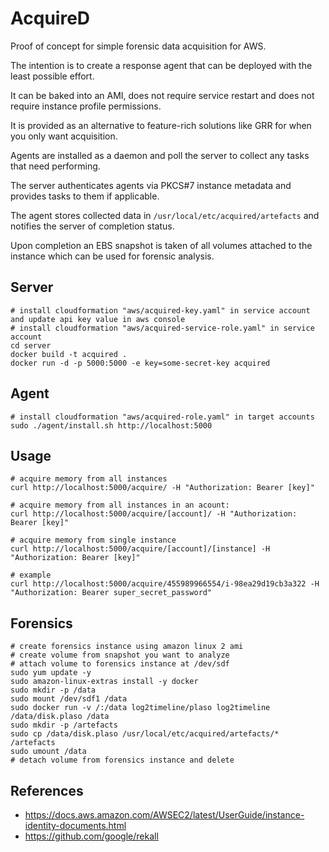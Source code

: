 # AcquireD

Proof of concept for simple forensic data acquisition for AWS.

The intention is to create a response agent that can be deployed with the least possible effort.

It can be baked into an AMI, does not require service restart and does not require instance profile permissions.

It is provided as an alternative to feature-rich solutions like GRR for when you only want acquisition.

Agents are installed as a daemon and poll the server to collect any tasks that need performing.

The server authenticates agents via PKCS#7 instance metadata and provides tasks to them if applicable.

The agent stores collected data in `/usr/local/etc/acquired/artefacts` and notifies the server of completion status.

Upon completion an EBS snapshot is taken of all volumes attached to the instance which can be used for forensic analysis.

## Server
```
# install cloudformation "aws/acquired-key.yaml" in service account and update api key value in aws console
# install cloudformation "aws/acquired-service-role.yaml" in service account
cd server
docker build -t acquired .
docker run -d -p 5000:5000 -e key=some-secret-key acquired
```

## Agent
```
# install cloudformation "aws/acquired-role.yaml" in target accounts
sudo ./agent/install.sh http://localhost:5000
```

## Usage
```
# acquire memory from all instances
curl http://localhost:5000/acquire/ -H "Authorization: Bearer [key]"

# acquire memory from all instances in an acount:
curl http://localhost:5000/acquire/[account]/ -H "Authorization: Bearer [key]"

# acquire memory from single instance
curl http://localhost:5000/acquire/[account]/[instance] -H "Authorization: Bearer [key]"

# example
curl http://localhost:5000/acquire/455989966554/i-98ea29d19cb3a322 -H "Authorization: Bearer super_secret_password"
```

## Forensics
```
# create forensics instance using amazon linux 2 ami
# create volume from snapshot you want to analyze
# attach volume to forensics instance at /dev/sdf
sudo yum update -y
sudo amazon-linux-extras install -y docker
sudo mkdir -p /data
sudo mount /dev/sdf1 /data
sudo docker run -v /:/data log2timeline/plaso log2timeline /data/disk.plaso /data
sudo mkdir -p /artefacts
sudo cp /data/disk.plaso /usr/local/etc/acquired/artefacts/* /artefacts
sudo umount /data
# detach volume from forensics instance and delete
```

## References
- https://docs.aws.amazon.com/AWSEC2/latest/UserGuide/instance-identity-documents.html
- https://github.com/google/rekall
